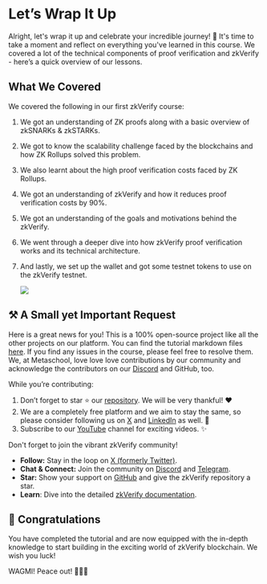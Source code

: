 # Let’s Wrap It Up

Alright, let's wrap it up and celebrate your incredible journey! 🎉 It's time to take a moment and reflect on everything you've learned in this course. We covered a lot of the technical components of proof verification and zkVerify - here’s a quick overview of our lessons.

## What We Covered

We covered the following in our first zkVerify course:

1. We got an understanding of ZK proofs along with a basic overview of zkSNARKs & zkSTARKs.
2. We got to know the scalability challenge faced by the blockchains and how ZK Rollups solved this problem.
3. We also learnt about the high proof verification costs faced by ZK Rollups.
4. We got an understanding of zkVerify and how it reduces proof verification costs by 90%.
5. We got an understanding of the goals and motivations behind the zkVerify.
6. We went through a deeper dive into how zkVerify proof verification works and its technical architecture.
7. And lastly, we set up the wallet and got some testnet tokens to use on the zkVerify testnet.
    
    ![](https://github.com/0xmetaschool/Learning-Projects/blob/main/assests_for_all/assets-for-zkverify-horizen/Lesson%209_%20Let%E2%80%99s%20Wrap%20It%20Up/image1.gif?raw=true)
    

## ⚒️ A Small yet Important Request

Here is a great news for you! This is a 100% open-source project like all the other projects on our platform. You can find the tutorial markdown files [here](https://github.com/0xmetaschool/Learning-Projects). If you find any issues in the course, please feel free to resolve them. We, at Metaschool, love love love contributions by our community and acknowledge the contributors on our [Discord](https://discord.com/invite/vbVMUwXWgc) and GitHub, too.

While you’re contributing:

1. Don’t forget to star ⭐️ our [repository](https://github.com/0xmetaschool/Learning-Projects). We will be very thankful! ❤️
2. We are a completely free platform and we aim to stay the same, so please consider following us on [X](https://twitter.com/0xmetaschool) and [LinkedIn](https://www.linkedin.com/company/0xmetaschool/) as well. 🫶
3. Subscribe to our [YouTube](https://www.youtube.com/@0xmetaschool/) channel for exciting videos. ✨

Don't forget to join the vibrant zkVerify community!

- **Follow:** Stay in the loop on [X (formerly Twitter)](https://x.com/ZKVProtocol).
- **Chat & Connect:** Join the community on [Discord](https://discord.com/invite/zkverify) and [Telegram](https://t.me/zkverify).
- **Star:** Show your support on [GitHub](https://github.com/HorizenLabs/zkVerify) and give the zkVerify repository a star.
- **Learn**: Dive into the detailed [zkVerify documentation](https://docs.zkverify.io/).

## **🎊 Congratulations**

You have completed the tutorial and are now equipped with the in-depth knowledge to start building in the exciting world of zkVerify blockchain. We wish you luck!

WAGMI! Peace out! ✌🏻🔮
